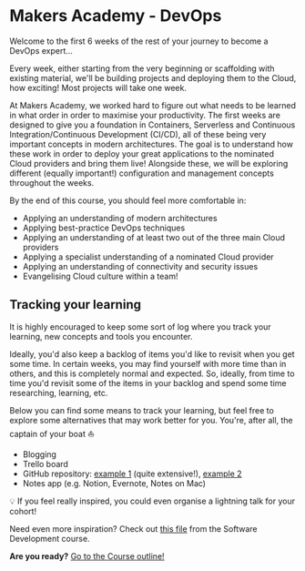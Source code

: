 # Makers Academy - DevOps

Welcome to the first 6 weeks of the rest of your journey to become a DevOps expert...

Every week, either starting from the very beginning or scaffolding with existing material, we'll be building projects and deploying them to the Cloud, how exciting! Most projects will take one week.

At Makers Academy, we worked hard to figure out what needs to be learned in what order in order to maximise your productivity. The first weeks are designed to give you a foundation in Containers, Serverless and Continuous Integration/Continuous Development (CI/CD), all of these being very important concepts in modern architectures. The goal is to understand how these work in order to deploy your great applications to the nominated Cloud providers and bring them live! Alongside these, we will be exploring different (equally important!) configuration and management concepts throughout the weeks.

By the end of this course, you should feel more comfortable in:
- Applying an understanding of modern architectures
- Applying best-practice DevOps techniques
- Applying an understanding of at least two out of the three main Cloud providers
- Applying a specialist understanding of a nominated Cloud provider
- Applying an understanding of connectivity and security issues
- Evangelising Cloud culture within a team!

## Tracking your learning

It is highly encouraged to keep some sort of log where you track your learning, new concepts and tools you encounter.

Ideally, you'd also keep a backlog of items you'd like to revisit when you get some time. In certain weeks, you may find yourself with more time than in others, and this is completely normal and expected. So, ideally, from time to time you'd revisit some of the items in your backlog and spend some time researching, learning, etc.

Below you can find some means to track your learning, but feel free to explore some alternatives that may work better for you. You're, after all, the captain of your boat :boat:
- Blogging
- Trello board
- GitHub repository: [example 1](https://github.com/amitness/learning) (quite extensive!), [example 2](https://github.com/chiubaca/learning)
- Notes app (e.g. Notion, Evernote, Notes on Mac)

:bulb: If you feel really inspired, you could even organise a lightning talk for your cohort!

Need even more inspiration? Check out [this file](https://github.com/makersacademy/course/blob/master/goals/self_directed_learning/resources/tracking_your_learning.md) from the Software Development course.

**Are you ready?** [Go to the Course outline!](https://github.com/makersacademy/devops-course/blob/main/course_outline.md)
